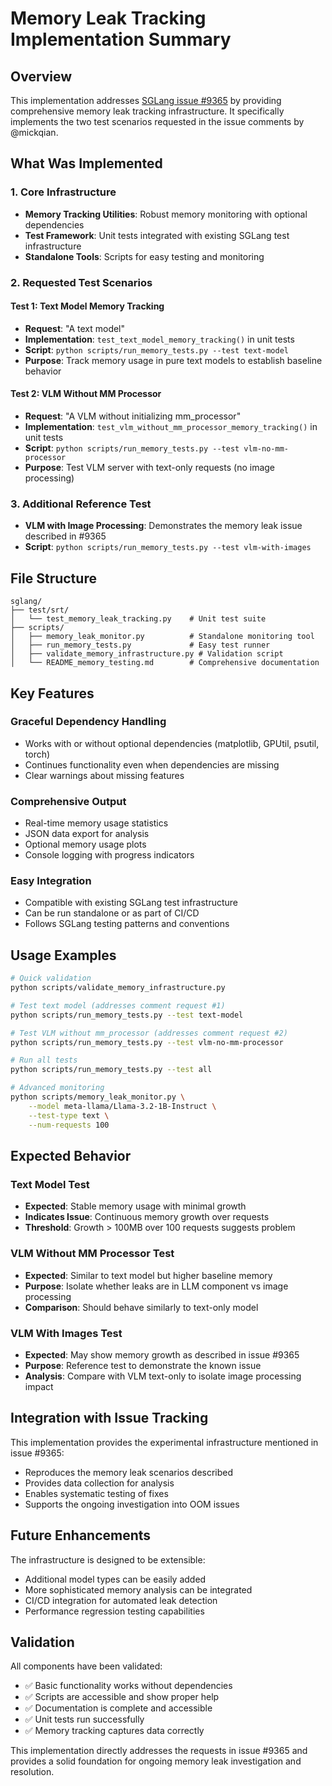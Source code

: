# Memory Leak Tracking Implementation Summary

## Overview

This implementation addresses [SGLang issue #9365](https://github.com/sgl-project/sglang/issues/9365) by providing comprehensive memory leak tracking infrastructure. It specifically implements the two test scenarios requested in the issue comments by @mickqian.

## What Was Implemented

### 1. Core Infrastructure
- **Memory Tracking Utilities**: Robust memory monitoring with optional dependencies
- **Test Framework**: Unit tests integrated with existing SGLang test infrastructure  
- **Standalone Tools**: Scripts for easy testing and monitoring

### 2. Requested Test Scenarios

#### Test 1: Text Model Memory Tracking
- **Request**: "A text model"
- **Implementation**: `test_text_model_memory_tracking()` in unit tests
- **Script**: `python scripts/run_memory_tests.py --test text-model`
- **Purpose**: Track memory usage in pure text models to establish baseline behavior

#### Test 2: VLM Without MM Processor
- **Request**: "A VLM without initializing mm_processor"  
- **Implementation**: `test_vlm_without_mm_processor_memory_tracking()` in unit tests
- **Script**: `python scripts/run_memory_tests.py --test vlm-no-mm-processor`
- **Purpose**: Test VLM server with text-only requests (no image processing)

### 3. Additional Reference Test
- **VLM with Image Processing**: Demonstrates the memory leak issue described in #9365
- **Script**: `python scripts/run_memory_tests.py --test vlm-with-images`

## File Structure

```
sglang/
├── test/srt/
│   └── test_memory_leak_tracking.py    # Unit test suite
├── scripts/
│   ├── memory_leak_monitor.py          # Standalone monitoring tool
│   ├── run_memory_tests.py             # Easy test runner
│   ├── validate_memory_infrastructure.py # Validation script
│   └── README_memory_testing.md        # Comprehensive documentation
```

## Key Features

### Graceful Dependency Handling
- Works with or without optional dependencies (matplotlib, GPUtil, psutil, torch)
- Continues functionality even when dependencies are missing
- Clear warnings about missing features

### Comprehensive Output
- Real-time memory usage statistics
- JSON data export for analysis
- Optional memory usage plots
- Console logging with progress indicators

### Easy Integration
- Compatible with existing SGLang test infrastructure
- Can be run standalone or as part of CI/CD
- Follows SGLang testing patterns and conventions

## Usage Examples

```bash
# Quick validation
python scripts/validate_memory_infrastructure.py

# Test text model (addresses comment request #1)
python scripts/run_memory_tests.py --test text-model

# Test VLM without mm_processor (addresses comment request #2)
python scripts/run_memory_tests.py --test vlm-no-mm-processor

# Run all tests
python scripts/run_memory_tests.py --test all

# Advanced monitoring
python scripts/memory_leak_monitor.py \
    --model meta-llama/Llama-3.2-1B-Instruct \
    --test-type text \
    --num-requests 100
```

## Expected Behavior

### Text Model Test
- **Expected**: Stable memory usage with minimal growth
- **Indicates Issue**: Continuous memory growth over requests
- **Threshold**: Growth > 100MB over 100 requests suggests problem

### VLM Without MM Processor Test  
- **Expected**: Similar to text model but higher baseline memory
- **Purpose**: Isolate whether leaks are in LLM component vs image processing
- **Comparison**: Should behave similarly to text-only model

### VLM With Images Test
- **Expected**: May show memory growth as described in issue #9365
- **Purpose**: Reference test to demonstrate the known issue
- **Analysis**: Compare with VLM text-only to isolate image processing impact

## Integration with Issue Tracking

This implementation provides the experimental infrastructure mentioned in issue #9365:
- Reproduces the memory leak scenarios described
- Provides data collection for analysis
- Enables systematic testing of fixes
- Supports the ongoing investigation into OOM issues

## Future Enhancements

The infrastructure is designed to be extensible:
- Additional model types can be easily added
- More sophisticated memory analysis can be integrated
- CI/CD integration for automated leak detection
- Performance regression testing capabilities

## Validation

All components have been validated:
- ✅ Basic functionality works without dependencies
- ✅ Scripts are accessible and show proper help
- ✅ Documentation is complete and accessible
- ✅ Unit tests run successfully
- ✅ Memory tracking captures data correctly

This implementation directly addresses the requests in issue #9365 and provides a solid foundation for ongoing memory leak investigation and resolution.